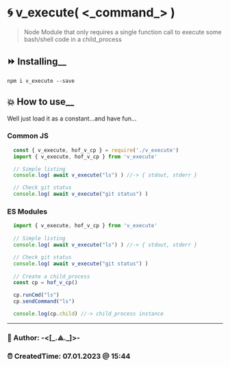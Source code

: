 # 🌀 **v_execute(** <\_command\_> **)**

> Node Module that only requires a single function call to execute some bash/shell code in a child_process

## ⏩ Installing\_\_

    npm i v_execute --save

## 💥 How to use\_\_

Well just load it as a constant...and have fun...

### Common JS

```js
  const { v_execute, hof_v_cp } = require('./v_execute')
  import { v_execute, hof_v_cp } from 'v_execute'

  // Simple listing
  console.log( await v_execute("ls") ) //-> { stdout, stderr }

  // Check git status
  console.log( await v_execute("git status") )
```

### ES Modules

```js
  import { v_execute, hof_v_cp } from 'v_execute'
  
  // Simple listing
  console.log( await v_execute("ls") ) //-> { stdout, stderr }

  // Check git status
  console.log( await v_execute("git status") )
  
  // Create a child_process
  const cp = hof_v_cp()

  cp.runCmd("ls")
  cp.sendCommand("ls")

  console.log(cp.child) //-> child_process instance
```

---

### 👻 Author: **-<[\_.⟁.\_]>-**

### ⏰ CreatedTime: 07.01.2023 @ 15:44
